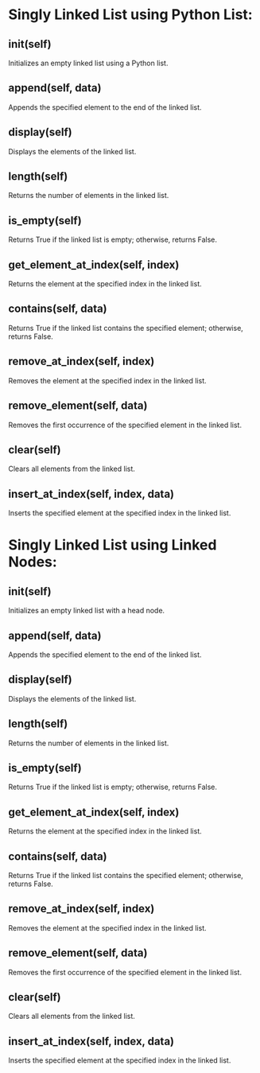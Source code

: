 # Singly Linked List using Python List:


## __init__(self)

Initializes an empty linked list using a Python list.

## append(self, data)

Appends the specified element to the end of the linked list.

## display(self)

Displays the elements of the linked list.

## length(self)

Returns the number of elements in the linked list.

## is_empty(self)

Returns True if the linked list is empty; otherwise, returns False.


## get_element_at_index(self, index)

Returns the element at the specified index in the linked list.

## contains(self, data)

Returns True if the linked list contains the specified element; otherwise, returns False.

## remove_at_index(self, index)

Removes the element at the specified index in the linked list.

## remove_element(self, data)

Removes the first occurrence of the specified element in the linked list.


## clear(self)

Clears all elements from the linked list.

## insert_at_index(self, index, data)

Inserts the specified element at the specified index in the linked list.


# Singly Linked List using Linked Nodes:

## __init__(self)

Initializes an empty linked list with a head node.


## append(self, data)

Appends the specified element to the end of the linked list.

## display(self)

Displays the elements of the linked list.

## length(self)

Returns the number of elements in the linked list.


## is_empty(self)

Returns True if the linked list is empty; otherwise, returns False.

## get_element_at_index(self, index)

Returns the element at the specified index in the linked list.

## contains(self, data)

Returns True if the linked list contains the specified element; otherwise, returns False.

## remove_at_index(self, index)

Removes the element at the specified index in the linked list.

## remove_element(self, data)

Removes the first occurrence of the specified element in the linked list.

## clear(self)

Clears all elements from the linked list.

## insert_at_index(self, index, data)

Inserts the specified element at the specified index in the linked list.